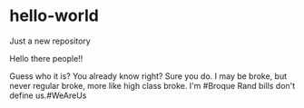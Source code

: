# hello-world
Just a new repository

Hello there people!!

Guess who it is? You already know right? Sure you do.
I may be broke, but never regular broke, more like high class broke. I'm #Broque
Rand bills don't define us.#WeAreUs

